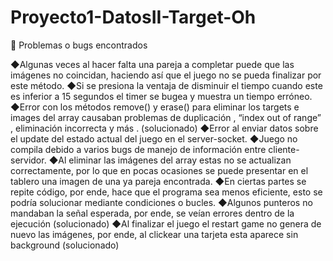 # Proyecto1-DatosII-Target-Oh
 
	Problemas o bugs encontrados

◆Algunas veces al hacer falta una pareja a completar puede que las imágenes no coincidan, haciendo así que el juego no se pueda finalizar por este método.
◆Si se presiona la ventaja de disminuir el tiempo cuando este es inferior a 15 segundos el timer se bugea y muestra un tiempo erróneo.
◆Error con los métodos remove() y erase() para eliminar los targets e images del array causaban problemas de duplicación , “index out of range” , eliminación incorrecta y más . (solucionado) 
◆Error al enviar datos sobre el update del estado actual del juego en el server-socket.
◆Juego no compila debido a varios bugs de manejo de información entre cliente-servidor.
◆Al eliminar las imágenes del array estas no se actualizan correctamente, por lo que en pocas ocasiones se puede presentar en el tablero una imagen de una ya pareja encontrada.
◆En ciertas partes se repite código, por ende, hace que el programa sea menos eficiente, esto se podría solucionar mediante condiciones o bucles.
◆Algunos punteros no mandaban la señal esperada, por ende, se veían errores dentro de la ejecución (solucionado)
◆Al finalizar el juego el restart game no genera de nuevo las imágenes, por ende, al clickear una tarjeta esta aparece sin background (solucionado)
